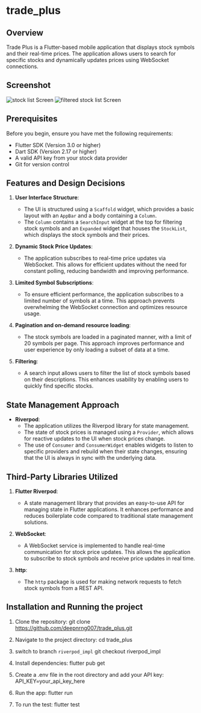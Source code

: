 # trade_plus

## Overview
Trade Plus is a Flutter-based mobile application that displays stock symbols and their real-time prices. The application allows users to search for specific stocks and dynamically updates prices using WebSocket connections.

## Screenshot
![stock list Screen](assets/stock_list.png)
![filtered stock list Screen](assets/stock_filtered_list.png)

## Prerequisites

Before you begin, ensure you have met the following requirements:
- Flutter SDK (Version 3.0 or higher)
- Dart SDK (Version 2.17 or higher)
- A valid API key from your stock data provider
- Git for version control

## Features and Design Decisions

1. **User  Interface Structure**:
   - The UI is structured using a `Scaffold` widget, which provides a basic layout with an `AppBar` and a body containing a `Column`.
   - The `Column` contains a `SearchInput` widget at the top for filtering stock symbols and an `Expanded` widget that houses the `StockList`, which displays the stock symbols and their prices.

2. **Dynamic Stock Price Updates**:
   - The application subscribes to real-time price updates via WebSocket. This allows for efficient updates without the need for constant polling, reducing bandwidth and improving performance.

3. **Limited Symbol Subscriptions**:
   - To ensure efficient performance, the application subscribes to a limited number of symbols at a time. This approach prevents overwhelming the WebSocket connection and optimizes resource usage.

4. **Pagination and on-demand resource loading**:
   - The stock symbols are loaded in a paginated manner, with a limit of 20 symbols per page. This approach improves performance and user experience by only loading a subset of data at a time.

5. **Filtering**:
   - A search input allows users to filter the list of stock symbols based on their descriptions. This enhances usability by enabling users to quickly find specific stocks.

## State Management Approach

- **Riverpod**:
  - The application utilizes the Riverpod library for state management. 
  - The state of stock prices is managed using a `Provider`, which allows for reactive updates to the UI when stock prices change.
  - The use of `Consumer` and `ConsumerWidget` enables widgets to listen to specific providers and rebuild when their state changes, ensuring that the UI is always in sync with the underlying data.

## Third-Party Libraries Utilized

1. **Flutter Riverpod**:
   - A state management library that provides an easy-to-use API for managing state in Flutter applications. It enhances performance and reduces boilerplate code compared to traditional state management solutions.

2. **WebSocket**:
   - A WebSocket service is implemented to handle real-time communication for stock price updates. This allows the application to subscribe to stock symbols and receive price updates in real time.

3. **http**:
   - The `http` package is used for making network requests to fetch stock symbols from a REST API.


## Installation and Running the project

1. Clone the repository:
git clone https://github.com/deepnrng007/trade_plus.git

2. Navigate to the project directory:
cd trade_plus

3. switch to branch `riverpod_impl`
git checkout riverpod_impl

3. Install dependencies:
flutter pub get

4. Create a .env file in the root directory and add your API key:
API_KEY=your_api_key_here


5. Run the app:
flutter run

6. To run the test: 
flutter test 
